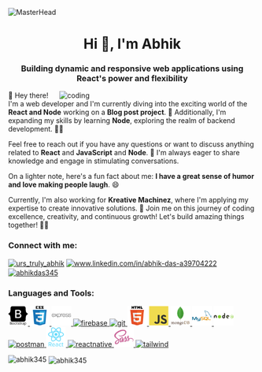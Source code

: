 ![MasterHead](https://miro.medium.com/v2/format:jpg/resize:fill:80:56/1*L_QoAG863l8QvqxpNyBiqw.gif)
<h1 align="center">Hi 👋, I'm Abhik</h1>
<h3 align="center">Building dynamic and responsive web applications using React's power and flexibility</h3>
<img align="right" alt="coding" width="400" src="https://www.navicosoft.com/wp-content/uploads/2018/08/expert-developers.gif">

👋 Hey there! I'm a web developer and I'm currently diving into the exciting world of the **React and Node** working on a  **Blog post project**. 🔭 Additionally, I'm expanding my skills by learning **Node**, exploring the realm of backend development. 📱💡

Feel free to reach out if you have any questions or want to discuss anything related to **React** and **JavaScript** and **Node**. 💬 I'm always eager to share knowledge and engage in stimulating conversations.

On a lighter note, here's a fun fact about me: **I have a great sense of humor and love making people laugh**. 😄

Currently, I'm also working for **Kreative Machinez**, where I'm applying my expertise to create innovative solutions. 🚀 Join me on this journey of coding excellence, creativity, and continuous growth! Let's build amazing things together! 💪✨

<h3 align="left">Connect with me:</h3>
<p align="left">
<a href="https://twitter.com/urs_truly_abhik" target="blank"><img align="center" src="https://raw.githubusercontent.com/rahuldkjain/github-profile-readme-generator/master/src/images/icons/Social/twitter.svg" alt="urs_truly_abhik" height="30" width="40" /></a>
<a href="https://linkedin.com/in/www.linkedin.com/in/abhik-das-a39704222" target="blank"><img align="center" src="https://raw.githubusercontent.com/rahuldkjain/github-profile-readme-generator/master/src/images/icons/Social/linked-in-alt.svg" alt="www.linkedin.com/in/abhik-das-a39704222" height="30" width="40" /></a>
<a href="https://www.leetcode.com/abhikdas345" target="blank"><img align="center" src="https://raw.githubusercontent.com/rahuldkjain/github-profile-readme-generator/master/src/images/icons/Social/leet-code.svg" alt="abhikdas345" height="30" width="40" /></a>
</p>

<h3 align="left">Languages and Tools:</h3>
<p align="left"> <a href="https://getbootstrap.com" target="_blank" rel="noreferrer"> <img src="https://raw.githubusercontent.com/devicons/devicon/master/icons/bootstrap/bootstrap-plain-wordmark.svg" alt="bootstrap" width="40" height="40"/> </a> <a href="https://www.w3schools.com/css/" target="_blank" rel="noreferrer"> <img src="https://raw.githubusercontent.com/devicons/devicon/master/icons/css3/css3-original-wordmark.svg" alt="css3" width="40" height="40"/> </a> <a href="https://expressjs.com" target="_blank" rel="noreferrer"> <img src="https://raw.githubusercontent.com/devicons/devicon/master/icons/express/express-original-wordmark.svg" alt="express" width="40" height="40"/> </a> <a href="https://firebase.google.com/" target="_blank" rel="noreferrer"> <img src="https://www.vectorlogo.zone/logos/firebase/firebase-icon.svg" alt="firebase" width="40" height="40"/> </a> <a href="https://git-scm.com/" target="_blank" rel="noreferrer"> <img src="https://www.vectorlogo.zone/logos/git-scm/git-scm-icon.svg" alt="git" width="40" height="40"/> </a> <a href="https://www.w3.org/html/" target="_blank" rel="noreferrer"> <img src="https://raw.githubusercontent.com/devicons/devicon/master/icons/html5/html5-original-wordmark.svg" alt="html5" width="40" height="40"/> </a> <a href="https://developer.mozilla.org/en-US/docs/Web/JavaScript" target="_blank" rel="noreferrer"> <img src="https://raw.githubusercontent.com/devicons/devicon/master/icons/javascript/javascript-original.svg" alt="javascript" width="40" height="40"/> </a> <a href="https://www.mongodb.com/" target="_blank" rel="noreferrer"> <img src="https://raw.githubusercontent.com/devicons/devicon/master/icons/mongodb/mongodb-original-wordmark.svg" alt="mongodb" width="40" height="40"/> </a> <a href="https://www.mysql.com/" target="_blank" rel="noreferrer"> <img src="https://raw.githubusercontent.com/devicons/devicon/master/icons/mysql/mysql-original-wordmark.svg" alt="mysql" width="40" height="40"/> </a> <a href="https://nodejs.org" target="_blank" rel="noreferrer"> <img src="https://raw.githubusercontent.com/devicons/devicon/master/icons/nodejs/nodejs-original-wordmark.svg" alt="nodejs" width="40" height="40"/> </a> <a href="https://postman.com" target="_blank" rel="noreferrer"> <img src="https://www.vectorlogo.zone/logos/getpostman/getpostman-icon.svg" alt="postman" width="40" height="40"/> </a> <a href="https://reactjs.org/" target="_blank" rel="noreferrer"> <img src="https://raw.githubusercontent.com/devicons/devicon/master/icons/react/react-original-wordmark.svg" alt="react" width="40" height="40"/> </a> <a href="https://reactnative.dev/" target="_blank" rel="noreferrer"> <img src="https://reactnative.dev/img/header_logo.svg" alt="reactnative" width="40" height="40"/> </a> <a href="https://sass-lang.com" target="_blank" rel="noreferrer"> <img src="https://raw.githubusercontent.com/devicons/devicon/master/icons/sass/sass-original.svg" alt="sass" width="40" height="40"/> </a> <a href="https://tailwindcss.com/" target="_blank" rel="noreferrer"> <img src="https://www.vectorlogo.zone/logos/tailwindcss/tailwindcss-icon.svg" alt="tailwind" width="40" height="40"/> </a> </p>

<p><img align="left" src="https://github-readme-stats.vercel.app/api/top-langs?username=abhik345&show_icons=true&locale=en&layout=compact" alt="abhik345" /></p>

<p>&nbsp;<img align="center" src="https://github-readme-stats.vercel.app/api?username=abhik345&show_icons=true&locale=en" alt="abhik345" /></p>

